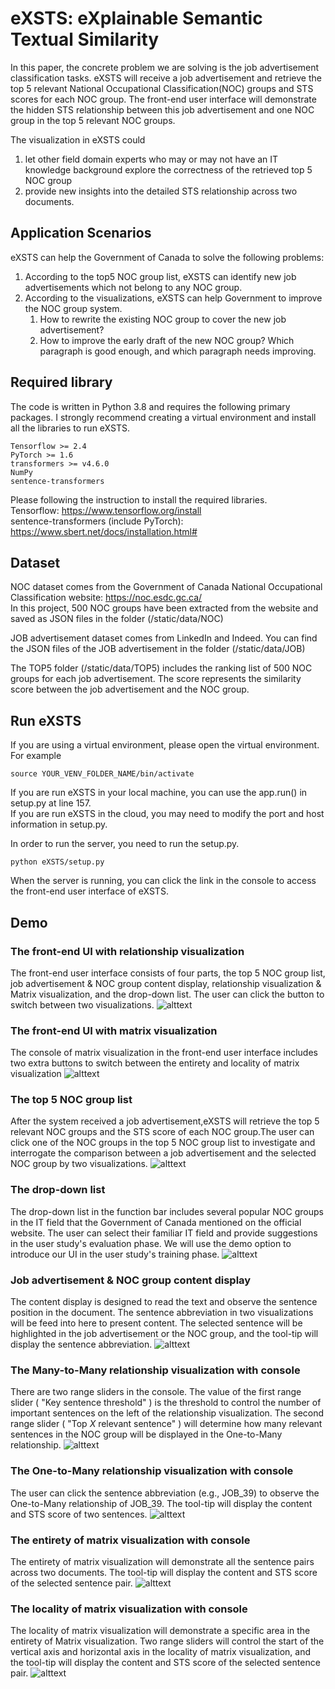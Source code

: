 # eXSTS: eXplainable Semantic Textual Similarity
In this paper, the concrete problem we are solving is the job advertisement classification tasks. 
eXSTS will receive a job advertisement and retrieve the top 5 relevant National Occupational Classification(NOC) groups and STS scores for each NOC group.
The front-end user interface will demonstrate the hidden STS relationship between this job advertisement and one NOC group in the top 5 relevant NOC groups.

The visualization in eXSTS could 
1. let other field domain experts who may or may not have an IT knowledge background explore the correctness of the retrieved top 5 NOC group
2. provide new insights into the detailed STS relationship across two documents.

## Application Scenarios
eXSTS can help the Government of Canada to solve the following problems:
1. According to the top5 NOC group list, eXSTS can identify new job advertisements which not belong to any NOC group.
2. According to the visualizations, eXSTS can help Government to improve the NOC group system.
    1. How to rewrite the existing NOC group to cover the new job advertisement?
    2. How to improve the early draft of the new NOC group? Which paragraph is good enough, and which paragraph needs improving.

## Required library
The code is written in Python 3.8 and requires the following primary packages. I strongly recommend creating a virtual environment and install all the libraries to run eXSTS.
```
Tensorflow >= 2.4
PyTorch >= 1.6
transformers >= v4.6.0
NumPy
sentence-transformers
```

Please following the instruction to install the required libraries.<br />
Tensorflow: https://www.tensorflow.org/install<br />
sentence-transformers (include PyTorch): https://www.sbert.net/docs/installation.html#

## Dataset
NOC dataset comes from the Government of Canada National Occupational Classification website: https://noc.esdc.gc.ca/<br />
In this project, 500 NOC groups have been extracted from the website and saved as JSON files in the folder (/static/data/NOC)

JOB advertisement dataset comes from LinkedIn and Indeed. You can find the JSON files of the JOB advertisement in the folder (/static/data/JOB)

The TOP5 folder (/static/data/TOP5) includes the ranking list of 500 NOC groups for each job advertisement. The score represents the similarity score between the job advertisement and the NOC group.

## Run eXSTS
If you are using a virtual environment, please open the virtual environment. For example
```
source YOUR_VENV_FOLDER_NAME/bin/activate
```

If you are run eXSTS in your local machine, you can use the app.run() in setup.py at line 157.<br />
If you are run eXSTS in the cloud, you may need to modify the port and host information in setup.py.

In order to run the server, you need to run the setup.py.
```
python eXSTS/setup.py
```

When the server is running, you can click the link in the console to access the front-end user interface of eXSTS.

## Demo
### The front-end UI with relationship visualization
The front-end user interface consists of four parts, the top 5 NOC group list, job advertisement \& NOC group content display, relationship visualization \& Matrix visualization, and the drop-down list. The user can click the button to switch between two visualizations.
![alttext](https://github.com/RongRongUSA/eXSTS/blob/main/figure/overall_curve.png)

### The front-end UI with matrix visualization
The console of matrix visualization in the front-end user interface includes two extra buttons to switch between the entirety and locality of matrix visualization
![alttext](https://github.com/RongRongUSA/eXSTS/blob/main/figure/overall_matrix.png)

### The top 5 NOC group list
After the system received a job advertisement,eXSTS will retrieve the top 5 relevant NOC groups and the STS score of each NOC group.The user can click one of the NOC groups in the top 5 NOC group list to investigate and interrogate the comparison between a job advertisement and the selected NOC group by two visualizations.
![alttext](https://github.com/RongRongUSA/eXSTS/blob/main/figure/top5.png)

### The drop-down list
The drop-down list in the function bar includes several popular NOC groups in the IT field that the Government of Canada mentioned on the official website. The user can select their familiar IT field and provide suggestions in the user study's evaluation phase. We will use the demo option to introduce our UI in the user study's training phase.
![alttext](https://github.com/RongRongUSA/eXSTS/blob/main/figure/dropdown.png)

### Job advertisement & NOC group content display
The content display is designed to read the text and observe the sentence position in the document. The sentence abbreviation in two visualizations will be feed into here to present content. The selected sentence will be highlighted in the job advertisement or the NOC group, and the tool-tip will display the sentence abbreviation.
![alttext](https://github.com/RongRongUSA/eXSTS/blob/main/figure/job_contents.png)

### The Many-to-Many relationship visualization with console
There are two range sliders in the console. The value of the first range slider ( "Key sentence threshold" ) is the threshold to control the number of important sentences on the left of the relationship visualization. The second range slider ( "Top $X$ relevant sentence" ) will determine how many relevant sentences in the NOC group will be displayed in the One-to-Many relationship.
![alttext](https://github.com/RongRongUSA/eXSTS/blob/main/figure/curve_all.png)

### The One-to-Many relationship visualization with console
The user can click the sentence abbreviation (e.g., JOB\_39) to observe the One-to-Many relationship of JOB\_39. The tool-tip will display the content and STS score of two sentences.
![alttext](https://github.com/RongRongUSA/eXSTS/blob/main/figure/curve_all_one2many.png)

### The entirety of matrix visualization with console
The entirety of matrix visualization will demonstrate all the sentence pairs across two documents. The tool-tip will display the content and STS score of the selected sentence pair.
![alttext](https://github.com/RongRongUSA/eXSTS/blob/main/figure/matrix_all.png)

### The locality of matrix visualization with console
The locality of matrix visualization will demonstrate a specific area in the entirety of Matrix visualization. Two range sliders will control the start of the vertical axis and horizontal axis in the locality of matrix visualization, and the tool-tip will display the content and STS score of the selected sentence pair.
![alttext](https://github.com/RongRongUSA/eXSTS/blob/main/figure/matrix_local_all.png)
